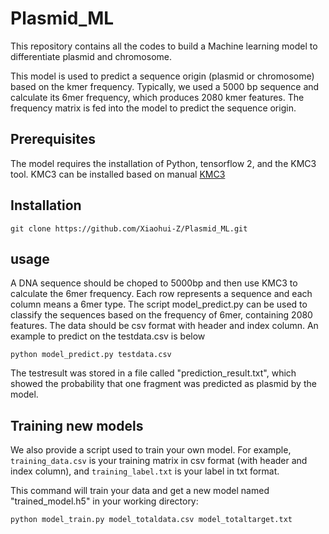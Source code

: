 # Plasmid_ML
This repository contains all the codes to build a Machine learning model to differentiate plasmid and chromosome.

This model is used to predict a sequence origin (plasmid or chromosome) based on the kmer frequency. Typically, we used a 5000 bp sequence and calculate its 6mer frequency, which produces 2080 kmer features. The frequency matrix is fed into the model to predict the sequence origin.

## Prerequisites
The model requires the installation of Python, tensorflow 2, and the KMC3 tool. KMC3 can be installed based on manual [KMC3](http://sun.aei.polsl.pl/REFRESH/index.php?page=projects&project=kmc&subpage=download)

## Installation
```
git clone https://github.com/Xiaohui-Z/Plasmid_ML.git
```

## usage
A DNA sequence should be choped to 5000bp and then use KMC3 to calculate the 6mer frequency. Each row represents a sequence and each column means a 6mer type. The script model_predict.py can be used to classify the sequences based on the frequency of 6mer, containing 2080 features. The data should be csv format with header and index column. An example to predict on the testdata.csv is below

```
python model_predict.py testdata.csv
```
The testresult was stored in a file called "prediction_result.txt", which showed the probability that one fragment was predicted as plasmid by the model.

## Training new models
We also provide a script used to train your own model. For example, `training_data.csv` is your training matrix in csv format (with header and index column), and `training_label.txt` is your label in txt format.

This command will train your data and get a new model named "trained_model.h5" in your working directory:
```
python model_train.py model_totaldata.csv model_totaltarget.txt
```
